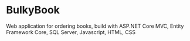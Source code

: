 # BulkyBook
Web application for ordering books, build with ASP.NET Core MVC, Entity Framework Core, SQL Server, Javascript, HTML, CSS
